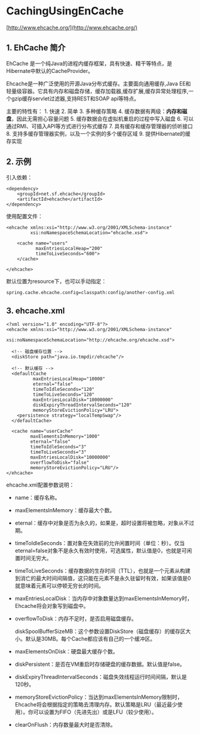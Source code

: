 # CachingUsingEnCache

[http://www.ehcache.org/](http://www.ehcache.org/)

## 1. EhCache 简介

EhCache 是一个纯Java的进程内缓存框架，具有快速、精干等特点，是Hibernate中默认的CacheProvider。

Ehcache是一种广泛使用的开源Java分布式缓存。主要面向通用缓存,Java EE和轻量级容器。它具有内存和磁盘存储，缓存加载器,缓存扩展,缓存异常处理程序,一个gzip缓存servlet过滤器,支持REST和SOAP api等特点。

主要的特性有： 1. 快速 2. 简单 3. 多种缓存策略 4. 缓存数据有两级：**内存和磁盘**，因此无需担心容量问题 5. 缓存数据会在虚拟机重启的过程中写入磁盘 6. 可以通过RMI、可插入API等方式进行分布式缓存 7. 具有缓存和缓存管理器的侦听接口 8. 支持多缓存管理器实例，以及一个实例的多个缓存区域 9. 提供Hibernate的缓存实现

## 2. 示例

引入依赖：

```markup
<dependency>
    <groupId>net.sf.ehcache</groupId>
    <artifactId>ehcache</artifactId>
</dependency>
```

使用配置文件：

```markup
<ehcache xmlns:xsi="http://www.w3.org/2001/XMLSchema-instance"
         xsi:noNamespaceSchemaLocation="ehcache.xsd">

    <cache name="users"
           maxEntriesLocalHeap="200"
           timeToLiveSeconds="600">
    </cache>

</ehcache>
```

默认位置为resource下，也可以手动指定：

```text
spring.cache.ehcache.config=classpath:config/another-config.xml
```

## 3. ehcache.xml

```markup
<?xml version="1.0" encoding="UTF-8"?>
<ehcache xmlns:xsi="http://www.w3.org/2001/XMLSchema-instance"
         xsi:noNamespaceSchemaLocation="http://ehcache.org/ehcache.xsd">

  <!-- 磁盘缓存位置 -->
  <diskStore path="java.io.tmpdir/ehcache"/>

  <!-- 默认缓存 -->
  <defaultCache
          maxEntriesLocalHeap="10000"
          eternal="false"
          timeToIdleSeconds="120"
          timeToLiveSeconds="120"
          maxEntriesLocalDisk="10000000"
          diskExpiryThreadIntervalSeconds="120"
          memoryStoreEvictionPolicy="LRU">
    <persistence strategy="localTempSwap"/>
  </defaultCache>

  <cache name="userCache"
         maxElementsInMemory="1000"
         eternal="false"
         timeToIdleSeconds="3"
         timeToLiveSeconds="3"
         maxEntriesLocalDisk="10000000"
         overflowToDisk="false"
         memoryStoreEvictionPolicy="LRU"/>
</ehcache>
```

ehcache.xml配置参数说明：

* name：缓存名称。
* maxElementsInMemory：缓存最大个数。
* eternal：缓存中对象是否为永久的，如果是，超时设置将被忽略，对象从不过期。
* timeToIdleSeconds：置对象在失效前的允许闲置时间（单位：秒）。仅当eternal=false对象不是永久有效时使用，可选属性，默认值是0，也就是可闲置时间无穷大。
* timeToLiveSeconds：缓存数据的生存时间（TTL），也就是一个元素从构建到消亡的最大时间间隔值，这只能在元素不是永久驻留时有效，如果该值是0就意味着元素可以停顿无穷长的时间。
* maxEntriesLocalDisk：当内存中对象数量达到maxElementsInMemory时，Ehcache将会对象写到磁盘中。
* overflowToDisk：内存不足时，是否启用磁盘缓存。

  diskSpoolBufferSizeMB：这个参数设置DiskStore（磁盘缓存）的缓存区大小。默认是30MB。每个Cache都应该有自己的一个缓冲区。

* maxElementsOnDisk：硬盘最大缓存个数。
* diskPersistent：是否在VM重启时存储硬盘的缓存数据。默认值是false。
* diskExpiryThreadIntervalSeconds：磁盘失效线程运行时间间隔，默认是120秒。
* memoryStoreEvictionPolicy：当达到maxElementsInMemory限制时，Ehcache将会根据指定的策略去清理内存。默认策略是LRU（最近最少使用）。你可以设置为FIFO（先进先出）或是LFU（较少使用）。
* clearOnFlush：内存数量最大时是否清除。

